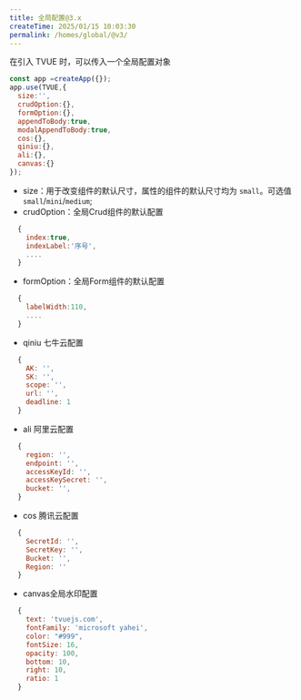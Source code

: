 ```yaml
---
title: 全局配置@3.x
createTime: 2025/01/15 10:03:30
permalink: /homes/global/@v3/
---
```


在引入 TVUE 时，可以传入一个全局配置对象
``` js
const app =createApp({});
app.use(TVUE,{
  size:'',
  crudOption:{},
  formOption:{},
  appendToBody:true,
  modalAppendToBody:true,
  cos:{},
  qiniu:{},
  ali:{},
  canvas:{}
});
```

- size：用于改变组件的默认尺寸，属性的组件的默认尺寸均为 `small`。可选值`small`/`mini`/`medium`;
- crudOption：全局Crud组件的默认配置
``` js
  {
    index:true,
    indexLabel:'序号',
    ....
  }
```
- formOption：全局Form组件的默认配置
``` js
  {
    labelWidth:110,
    ....
  }
```
- qiniu 七牛云配置
``` js
  {
    AK: '',
    SK: '',
    scope: '',
    url: '',
    deadline: 1
  }
```
- ali 阿里云配置
``` js
  {
    region: '',
    endpoint: '',
    accessKeyId: '',
    accessKeySecret: '',
    bucket: '',
  }
```
- cos 腾讯云配置
``` js
  {
    SecretId: '',
    SecretKey: '',
    Bucket: '',
    Region: ''
  }
```
- canvas全局水印配置
``` js
  {
    text: 'tvuejs.com',
    fontFamily: 'microsoft yahei',
    color: "#999",
    fontSize: 16,
    opacity: 100,
    bottom: 10,
    right: 10,
    ratio: 1
  }
```